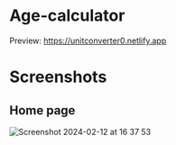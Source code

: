 # Age-calculator

Preview: https://unitconverter0.netlify.app

# Screenshots


## Home page

![Screenshot 2024-02-12 at 16 37 53](https://github.com/yigitsr/Unit-converter/assets/55548182/c1a0428b-21d1-430a-93cd-868a2dca9172)
